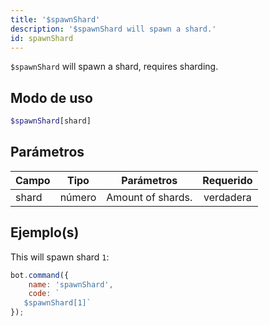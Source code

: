 ```yaml
---
title: '$spawnShard'
description: '$spawnShard will spawn a shard.'
id: spawnShard
---
```


`$spawnShard` will spawn a shard, requires sharding.

## Modo de uso

```php
$spawnShard[shard]
```

## Parámetros

| Campo | Tipo   | Parámetros        | Requerido |
| ----- | ------ | ----------------- |:---------:|
| shard | número | Amount of shards. | verdadera |

## Ejemplo(s)

This will spawn shard `1`:

```javascript
bot.command({
    name: 'spawnShard',
    code: `
   $spawnShard[1]`
});
```